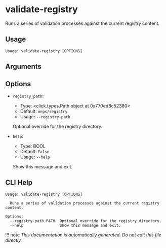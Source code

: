 
# validate-registry

Runs a series of validation processes against the current registry content.

## Usage

```
Usage: validate-registry [OPTIONS]
```

## Arguments


## Options

* `registry_path`:
    * Type: <click.types.Path object at 0x770ed8c52380>
    * Default: `oeps/registry`
    * Usage: `--registry-path`

    Optional override for the registry directory.



* `help`:
    * Type: BOOL
    * Default: `False`
    * Usage: `--help`

    Show this message and exit.



## CLI Help

```
Usage: validate-registry [OPTIONS]

  Runs a series of validation processes against the current registry content.

Options:
  --registry-path PATH  Optional override for the registry directory.
  --help                Show this message and exit.
```

!!! note
    _This documentation is automatically generated. Do not edit this file directly._
